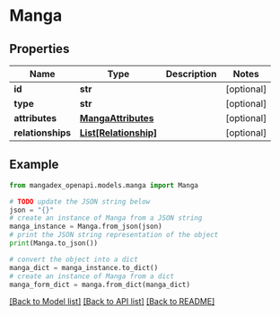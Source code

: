 # Manga


## Properties

Name | Type | Description | Notes
------------ | ------------- | ------------- | -------------
**id** | **str** |  | [optional] 
**type** | **str** |  | [optional] 
**attributes** | [**MangaAttributes**](MangaAttributes.md) |  | [optional] 
**relationships** | [**List[Relationship]**](Relationship.md) |  | [optional] 

## Example

```python
from mangadex_openapi.models.manga import Manga

# TODO update the JSON string below
json = "{}"
# create an instance of Manga from a JSON string
manga_instance = Manga.from_json(json)
# print the JSON string representation of the object
print(Manga.to_json())

# convert the object into a dict
manga_dict = manga_instance.to_dict()
# create an instance of Manga from a dict
manga_form_dict = manga.from_dict(manga_dict)
```
[[Back to Model list]](../README.md#documentation-for-models) [[Back to API list]](../README.md#documentation-for-api-endpoints) [[Back to README]](../README.md)



